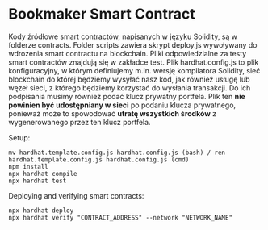 # Bookmaker Smart Contract

Kody źródłowe smart contractów, napisanych w języku Solidity, są w folderze contracts. Folder scripts zawiera skrypt deploy.js wywoływany do wdrożenia smart contractu na blockchain. Pliki odpowiedzialne za testy smart contractów znajdują się w zakładce test. Plik hardhat.config.js to plik konfiguracyjny, w którym definiujemy m.in. wersję kompilatora Solidity, sieć blockchain do której będziemy wysyłać nasz kod, jak również usługę lub węzeł sieci, z którego będziemy korzystać do wysłania transakcji. Do ich podpisania musimy również podać klucz prywatny portfela. Plik ten **nie powinien być udostępniany w sieci** po podaniu klucza prywatnego, ponieważ może to spowodować **utratę wszystkich środków** z wygenerowanego przez ten klucz portfela.

Setup:

```shell
mv hardhat.template.config.js hardhat.config.js (bash) / ren hardhat.template.config.js hardhat.config.js (cmd)
npm install
npx hardhat compile
npx hardhat test
```

Deploying and verifying smart contracts:

```shell
npx hardhat deploy
npx hardhat verify "CONTRACT_ADDRESS" --network "NETWORK_NAME"
```
